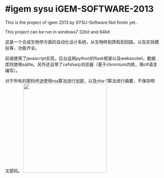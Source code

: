 #igem sysu
iGEM-SOFTWARE-2013
==================
This is the project of igem 2013 by SYSU-Software.Not finish yet..

This project can be run in windows7 32bit and 64bit

这是一个合成生物学方面的自动化设计系统，从生物砖到质粒到回路，以及实验模拟等，功能齐全。

前端使用了javascript实现，后台运用python的flask框架以及websocket，数据库则使用sqlite。另外还自带了cefsharp浏览器（基于chromium内核，用c#语言编写）。

对于所有的密码传送使用rsa算法进行加密，以及sha-1算法进行摘要，不保存明文密码。
<img src="http://ww4.sinaimg.cn/mw690/b8700d2fgw1e6eirqqn66j207l0840t0.jpg" width="273" height="292" />